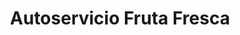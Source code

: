 ---
title: "Autoservicio Fruta Fresca"
url: /fuenlabrada/autoservicio-fruta-fresca/
shop: Supermarkt
---